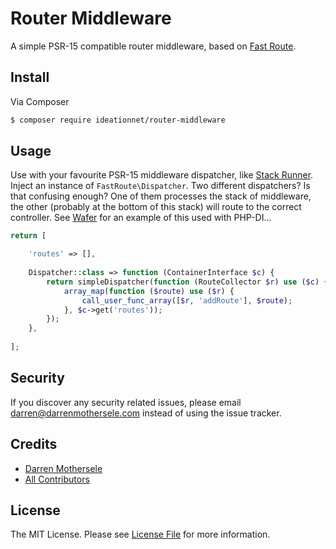 # Router Middleware

A simple PSR-15 compatible router middleware, based on 
[Fast Route](https://github.com/nikic/FastRoute).

## Install

Via Composer 

```bash
$ composer require ideationnet/router-middleware
```

## Usage

Use with your favourite PSR-15 middleware dispatcher, 
like [Stack Runner](https://github.com/ideationnet/stack-runner). 
Inject an instance of `FastRoute\Dispatcher`.
Two different dispatchers? Is that confusing enough? One of them
processes the stack of middleware, the other (probably at the bottom
of this stack) will route to the correct controller.
See [Wafer](https://github.com/ideationnet/wafer) for an example of this used with 
PHP-DI...

```php
return [

    'routes' => [],
    
    Dispatcher::class => function (ContainerInterface $c) {
        return simpleDispatcher(function (RouteCollector $r) use ($c) {
            array_map(function ($route) use ($r) {
                call_user_func_array([$r, 'addRoute'], $route);
            }, $c->get('routes'));
        });
    },
    
];
```

## Security

If you discover any security related issues, please email
darren@darrenmothersele.com instead of using the issue tracker.


## Credits

- [Darren Mothersele](http://www.darrenmothersele.com)
- [All Contributors](../../contributors)

## License

The MIT License. Please see [License File](License.md) for more information.

